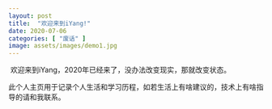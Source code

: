 ```yaml
---
layout: post
title:  "欢迎来到iYang!"
date: 2020-07-06
categories: [ "废话" ]
image: assets/images/demo1.jpg
---
```

​		欢迎来到iYang，2020年已经来了，没办法改变现实，那就改变状态。

​		此个人主页用于记录个人生活和学习历程，如若生活上有啥建议的，技术上有啥指导的请和我联系。